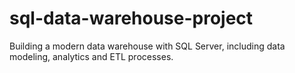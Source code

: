 # sql-data-warehouse-project
Building a modern data warehouse with SQL Server, including data modeling, analytics and ETL processes.
